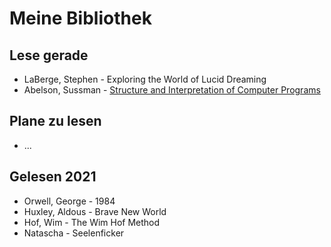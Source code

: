 # Meine Bibliothek

## Lese gerade

- LaBerge, Stephen - Exploring the World of Lucid Dreaming
- Abelson, Sussman - [Structure and Interpretation of Computer Programs](https://mitpress.mit.edu/sites/default/files/sicp/full-text/book/book.html)

## Plane zu lesen

- ...

## Gelesen 2021

- Orwell, George - 1984
- Huxley, Aldous - Brave New World
- Hof, Wim - The Wim Hof Method
- Natascha - Seelenficker
